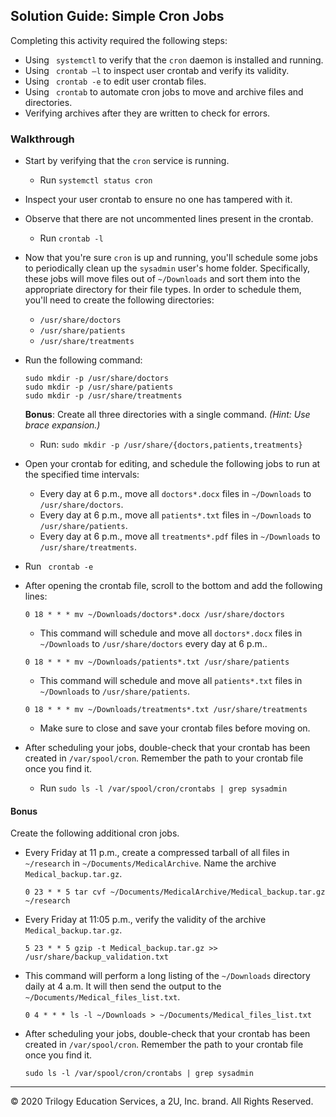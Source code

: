 ## Solution Guide: Simple Cron Jobs

Completing this activity required the following steps:

- Using ` systemctl` to verify that the `cron` daemon is installed and running.
- Using ` crontab –l` to inspect user crontab and verify its validity.
- Using ` crontab -e` to edit user crontab files.
- Using ` crontab` to automate cron jobs to move and archive files and directories.
- Verifying archives after they are written to check for errors.

### Walkthrough

- Start by verifying that the `cron` service is running.

    - Run `systemctl status cron`

- Inspect your user crontab to ensure no one has tampered with it. 

- Observe that there are not uncommented lines present in the crontab.

    - Run  `crontab -l`

- Now that you're sure `cron` is up and running, you'll schedule some jobs to periodically clean up the `sysadmin` user's home folder. Specifically, these jobs will move files out of `~/Downloads` and sort them into the appropriate directory for their file types. In order to schedule them, you'll need to create the following directories:

  - `/usr/share/doctors`
  - `/usr/share/patients`
  - `/usr/share/treatments`

- Run the following command:

    `sudo mkdir -p /usr/share/doctors`  
    `sudo mkdir -p /usr/share/patients`  
    `sudo mkdir -p /usr/share/treatments`

   **Bonus**: Create all three directories with a single command. _(Hint: Use brace expansion.)_

   - Run: `sudo mkdir -p /usr/share/{doctors,patients,treatments}`

- Open your crontab for editing, and schedule the following jobs to run at the specified time intervals:

  - Every day at 6 p.m., move all `doctors*.docx` files in `~/Downloads` to `/usr/share/doctors`.
  - Every day at 6 p.m., move all `patients*.txt` files in `~/Downloads` to `/usr/share/patients`.
  - Every day at 6 p.m., move all `treatments*.pdf` files in `~/Downloads` to `/usr/share/treatments`.

- Run ` crontab -e`

- After opening the crontab file, scroll to the bottom and add the following lines:

    `0 18 * * * mv ~/Downloads/doctors*.docx /usr/share/doctors`

    - This command will schedule and move all `doctors*.docx` files in `~/Downloads` to `/usr/share/doctors` every day at 6 p.m..

    `0 18 * * * mv ~/Downloads/patients*.txt /usr/share/patients`

    - This command will schedule and move all `patients*.txt` files in `~/Downloads` to `/usr/share/patients`.

    `0 18 * * * mv ~/Downloads/treatments*.txt /usr/share/treatments`
    
    - Make sure to close and save your crontab files before moving on.

- After scheduling your jobs, double-check that your crontab has been created in `/var/spool/cron`. Remember the path to your crontab file once you find it.

    - Run  `sudo ls -l /var/spool/cron/crontabs | grep sysadmin`


#### Bonus

Create the following additional cron jobs.

- Every Friday at 11 p.m., create a compressed tarball of all files in `~/research` in `~/Documents/MedicalArchive`. Name the archive `Medical_backup.tar.gz`.

    `0 23 * * 5 tar cvf ~/Documents/MedicalArchive/Medical_backup.tar.gz ~/research`

- Every Friday at 11:05 p.m., verify the validity of the archive `Medical_backup.tar.gz`.

    `5 23 * * 5 gzip -t Medical_backup.tar.gz >> /usr/share/backup_validation.txt`


- This command will perform a long listing of the `~/Downloads` directory daily at 4 a.m. It will then send the output to the `~/Documents/Medical_files_list.txt`.

    `0 4 * * * ls -l ~/Downloads > ~/Documents/Medical_files_list.txt`

- After scheduling your jobs, double-check that your crontab has been created in `/var/spool/cron`. Remember the path to your crontab file once you find it.

    `sudo ls -l /var/spool/cron/crontabs | grep sysadmin`


---
© 2020 Trilogy Education Services, a 2U, Inc. brand. All Rights Reserved.  